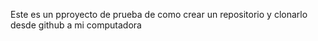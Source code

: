 Este es un pproyecto de prueba de como crear un repositorio y clonarlo desde github a mi computadora
